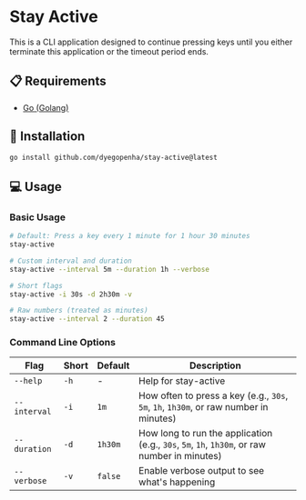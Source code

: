 # Stay Active

This is a CLI application designed to continue pressing keys until you either terminate this application or the timeout period ends.

## 📋 Requirements

- [Go (Golang)](https://go.dev/doc/install)

## 🚀 Installation

```bash
go install github.com/dyegopenha/stay-active@latest
```

## 💻 Usage

### Basic Usage

```bash
# Default: Press a key every 1 minute for 1 hour 30 minutes
stay-active

# Custom interval and duration
stay-active --interval 5m --duration 1h --verbose

# Short flags
stay-active -i 30s -d 2h30m -v

# Raw numbers (treated as minutes)
stay-active --interval 2 --duration 45
```

### Command Line Options

| Flag | Short | Default | Description |
|------|-------|---------|-------------|
| `--help` | `-h` | - | Help for stay-active |
| `--interval` | `-i` | `1m` | How often to press a key (e.g., `30s`, `5m`, `1h`, `1h30m`, or raw number in minutes) |
| `--duration` | `-d` | `1h30m` | How long to run the application (e.g., `30s`, `5m`, `1h`, `1h30m`, or raw number in minutes) |
| `--verbose` | `-v` | `false` | Enable verbose output to see what's happening |